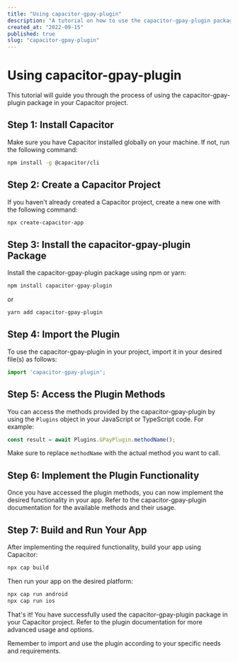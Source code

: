 ```yaml
---
title: "Using capacitor-gpay-plugin"
description: "A tutorial on how to use the capacitor-gpay-plugin package in your Capacitor project."
created_at: "2022-09-15"
published: true
slug: "capacitor-gpay-plugin"
---
```


# Using capacitor-gpay-plugin

This tutorial will guide you through the process of using the capacitor-gpay-plugin package in your Capacitor project.

## Step 1: Install Capacitor

Make sure you have Capacitor installed globally on your machine. If not, run the following command:

```bash
npm install -g @capacitor/cli
```

## Step 2: Create a Capacitor Project

If you haven't already created a Capacitor project, create a new one with the following command:

```bash
npx create-capacitor-app
```

## Step 3: Install the capacitor-gpay-plugin Package

Install the capacitor-gpay-plugin package using npm or yarn:

```bash
npm install capacitor-gpay-plugin
```

or

```bash
yarn add capacitor-gpay-plugin
```

## Step 4: Import the Plugin

To use the capacitor-gpay-plugin in your project, import it in your desired file(s) as follows:

```javascript
import 'capacitor-gpay-plugin';
```

## Step 5: Access the Plugin Methods

You can access the methods provided by the capacitor-gpay-plugin by using the `Plugins` object in your JavaScript or TypeScript code. For example:

```javascript
const result = await Plugins.GPayPlugin.methodName();
```

Make sure to replace `methodName` with the actual method you want to call.

## Step 6: Implement the Plugin Functionality

Once you have accessed the plugin methods, you can now implement the desired functionality in your app. Refer to the capacitor-gpay-plugin documentation for the available methods and their usage.

## Step 7: Build and Run Your App

After implementing the required functionality, build your app using Capacitor:

```bash
npx cap build
```

Then run your app on the desired platform:

```bash
npx cap run android
npx cap run ios
```

That's it! You have successfully used the capacitor-gpay-plugin package in your Capacitor project. Refer to the plugin documentation for more advanced usage and options.

Remember to import and use the plugin according to your specific needs and requirements.